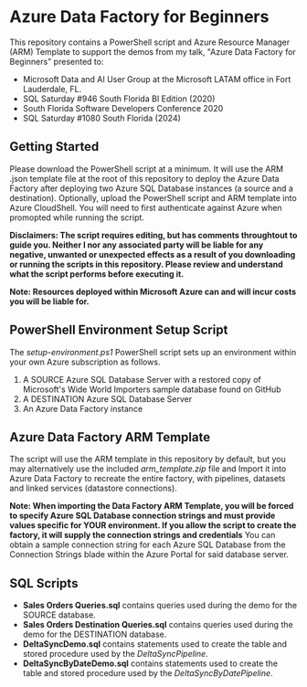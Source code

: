 # Azure Data Factory for Beginners

This repository contains a PowerShell script and Azure Resource Manager (ARM) Template to support the demos from my talk, "Azure Data Factory for Beginners" presented to:
* Microsoft Data and AI User Group at the Microsoft LATAM office in Fort Lauderdale, FL.
* SQL Saturday #946 South Florida BI Edition (2020)
* South Florida Software Developers Conference 2020
* SQL Saturday #1080 South Florida (2024)

## Getting Started
Please download the PowerShell script at a minimum.  It will use the ARM .json template file at the root of this repository to deploy the Azure Data Factory after deploying two Azure SQL Database instances (a source and a destination).  Optionally, upload the PowerShell script and ARM template into Azure CloudShell.  You will need to first authenticate against Azure when promopted while running the script. 

__Disclaimers: The script requires editing, but has comments throughtout to guide you.  Neither I nor any associated party will be liable for any negative, unwanted or unexpected effects as a result of you downloading or running the scripts in this repository.  Please review and understand what the script performs before executing it.__

__Note: Resources deployed within Microsoft Azure can and will incur costs you will be liable for.__

## PowerShell Environment Setup Script
The _setup-environment.ps1_ PowerShell script sets up an environment within your own Azure subscription as follows.

1. A SOURCE Azure SQL Database Server with a restored copy of Microsoft's Wide World Importers sample database found on GitHub
2. A DESTINATION Azure SQL Database Server
3. An Azure Data Factory instance

## Azure Data Factory ARM Template
The script will use the ARM template in this repository by default, but you may alternatively use the included _arm_template.zip_ file and Import it into Azure Data Factory to recreate the entire factory, with pipelines, datasets and linked services (datastore connections).

__Note: When importing the Data Factory ARM Template, you will be forced to specify Azure SQL Database connection strings and must provide values specific for YOUR environment.  If you allow the script to create the factory, it will supply the connection strings and credentials__  You can obtain a sample connection string for each Azure SQL Database from the Connection Strings blade within the Azure Portal for said database server.

## SQL Scripts
* __Sales Orders Queries.sql__ contains queries used during the demo for the SOURCE database.
* __Sales Orders Destination Queries.sql__ contains queries used during the demo for the DESTINATION database.
* __DeltaSyncDemo.sql__ contains statements used to create the table and stored procedure used by the _DeltaSyncPipeline_.
* __DeltaSyncByDateDemo.sql__ contains statements used to create the table and stored procedure used by the _DeltaSyncByDatePipeline_.

